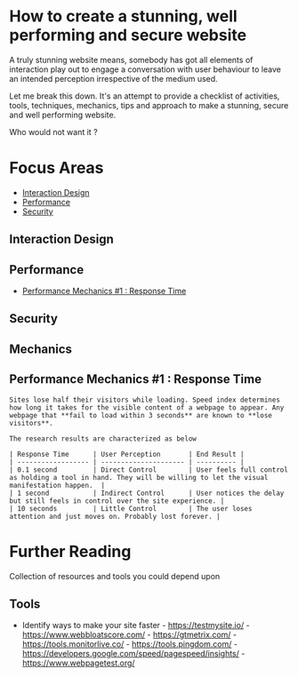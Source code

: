 # How to create a stunning, well performing and secure website

  A truly stunning website means, somebody has got all  elements of interaction play out to engage a conversation with user behaviour to leave an intended perception irrespective of the medium  used. 

  Let me break this down. It's an attempt to provide a checklist of activities, tools, techniques, mechanics, tips and approach to make a stunning, secure and well performing website. 

  Who would not want it ?


# Focus Areas

  - [Interaction Design](#interaction-design-)
  - [Performance](#performance-)
  - [Security](#security-)	

## Interaction Design


## Performance

  - [Performance Mechanics #1 : Response Time](#performance-mechanics-#1-:-response-time-)
  
  

## Security

## Mechanics

## **Performance Mechanics #1** : Response Time

	Sites lose half their visitors while loading. Speed index determines how long it takes for the visible content of a webpage to appear. Any webpage that **fail to load within 3 seconds** are known to **lose visitors**.

  	The research results are characterized as below

  	| Response Time      | User Perception       | End Result |
  	| ------------------ | --------------------- | ---------- |
  	| 0.1 second         | Direct Control        | User feels full control as holding a tool in hand. They will be willing to let the visual manifestation happen.  |
  	| 1 second           | Indirect Control      | User notices the delay but still feels in control over the site experience. |
  	| 10 seconds         | Little Control        | The user loses attention and just moves on. Probably lost forever. |

# Further Reading

  Collection of resources and tools you could depend upon

  ## Tools


  -  Identify ways to make your site faster 
    - https://testmysite.io/
    - https://www.webbloatscore.com/
    - https://gtmetrix.com/
    - https://tools.monitorlive.co/
    - https://tools.pingdom.com/
    - https://developers.google.com/speed/pagespeed/insights/
    - https://www.webpagetest.org/




